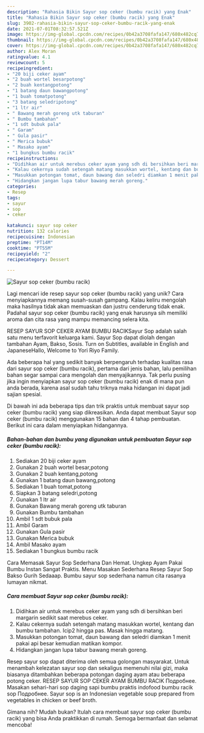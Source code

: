 ```yaml
---
description: "Rahasia Bikin Sayur sop ceker (bumbu racik) yang Enak"
title: "Rahasia Bikin Sayur sop ceker (bumbu racik) yang Enak"
slug: 3902-rahasia-bikin-sayur-sop-ceker-bumbu-racik-yang-enak
date: 2021-07-01T08:32:57.521Z
image: https://img-global.cpcdn.com/recipes/0b42a3708fafa147/680x482cq70/sayur-sop-ceker-bumbu-racik-foto-resep-utama.jpg
thumbnail: https://img-global.cpcdn.com/recipes/0b42a3708fafa147/680x482cq70/sayur-sop-ceker-bumbu-racik-foto-resep-utama.jpg
cover: https://img-global.cpcdn.com/recipes/0b42a3708fafa147/680x482cq70/sayur-sop-ceker-bumbu-racik-foto-resep-utama.jpg
author: Alex Moran
ratingvalue: 4.1
reviewcount: 5
recipeingredient:
- "20 biji ceker ayam"
- "2 buah wortel besarpotong"
- "2 buah kentangpotong"
- "1 batang daun bawangpotong"
- "1 buah tomatpotong"
- "3 batang seledripotong"
- "1 ltr air"
- " Bawang merah goreng utk taburan"
- " Bumbu tambahan"
- "1 sdt bubuk pala"
- " Garam"
- " Gula pasir"
- " Merica bubuk"
- " Masako ayam"
- "1 bungkus bumbu racik"
recipeinstructions:
- "Didihkan air untuk merebus ceker ayam yang sdh di bersihkan beri margarin sedikit saat merebus ceker."
- "Kalau cekernya sudah setengah matang masukkan wortel, kentang dan bumbu tambahan. Icip2 hingga pas. Masak hingga matang."
- "Masukkan potongan tomat, daun bawang dan seledri diamkan 1 menit pakai api besar kemudian matikan kompor."
- "Hidangkan jangan lupa tabur bawang merah goreng."
categories:
- Resep
tags:
- sayur
- sop
- ceker

katakunci: sayur sop ceker 
nutrition: 132 calories
recipecuisine: Indonesian
preptime: "PT14M"
cooktime: "PT55M"
recipeyield: "2"
recipecategory: Dessert

---
```



![Sayur sop ceker (bumbu racik)](https://img-global.cpcdn.com/recipes/0b42a3708fafa147/680x482cq70/sayur-sop-ceker-bumbu-racik-foto-resep-utama.jpg)

Lagi mencari ide resep sayur sop ceker (bumbu racik) yang unik? Cara menyiapkannya memang susah-susah gampang. Kalau keliru mengolah maka hasilnya tidak akan memuaskan dan justru cenderung tidak enak. Padahal sayur sop ceker (bumbu racik) yang enak harusnya sih memiliki aroma dan cita rasa yang mampu memancing selera kita.

RESEP SAYUR SOP CEKER AYAM BUMBU RACIKSayur Sop adalah salah satu menu terfavorit keluarga kami. Sayur Sop dapat diolah dengan tambahan Ayam, Bakso, Sosis. Turn on Subtitles, available in English and JapaneseHallo, Welcome to Yori Riyo Family.

Ada beberapa hal yang sedikit banyak berpengaruh terhadap kualitas rasa dari sayur sop ceker (bumbu racik), pertama dari jenis bahan, lalu pemilihan bahan segar sampai cara mengolah dan menyajikannya. Tak perlu pusing jika ingin menyiapkan sayur sop ceker (bumbu racik) enak di mana pun anda berada, karena asal sudah tahu triknya maka hidangan ini dapat jadi sajian spesial.


Di bawah ini ada beberapa tips dan trik praktis untuk membuat sayur sop ceker (bumbu racik) yang siap dikreasikan. Anda dapat membuat Sayur sop ceker (bumbu racik) menggunakan 15 bahan dan 4 tahap pembuatan. Berikut ini cara dalam menyiapkan hidangannya.

<!--inarticleads1-->

##### Bahan-bahan dan bumbu yang digunakan untuk pembuatan Sayur sop ceker (bumbu racik):

1. Sediakan 20 biji ceker ayam
1. Gunakan 2 buah wortel besar,potong
1. Gunakan 2 buah kentang,potong
1. Gunakan 1 batang daun bawang,potong
1. Sediakan 1 buah tomat,potong
1. Siapkan 3 batang seledri,potong
1. Gunakan 1 ltr air
1. Gunakan  Bawang merah goreng utk taburan
1. Gunakan  Bumbu tambahan
1. Ambil 1 sdt bubuk pala
1. Ambil  Garam
1. Gunakan  Gula pasir
1. Gunakan  Merica bubuk
1. Ambil  Masako ayam
1. Sediakan 1 bungkus bumbu racik


Cara Memasak Sayur Sop Sederhana Dan Hemat. Ungkep Ayam Pakai Bumbu Instan Sangat Praktis. Menu Masakan Sederhana Resep Sayur Sop Bakso Gurih Sedaaap. Bumbu sayur sop sederhana namun cita rasanya lumayan nikmat. 

<!--inarticleads2-->

##### Cara membuat Sayur sop ceker (bumbu racik):

1. Didihkan air untuk merebus ceker ayam yang sdh di bersihkan beri margarin sedikit saat merebus ceker.
1. Kalau cekernya sudah setengah matang masukkan wortel, kentang dan bumbu tambahan. Icip2 hingga pas. Masak hingga matang.
1. Masukkan potongan tomat, daun bawang dan seledri diamkan 1 menit pakai api besar kemudian matikan kompor.
1. Hidangkan jangan lupa tabur bawang merah goreng.


Resep sayur sop dapat diterima oleh semua golongan masyarakat. Untuk menambah kelezatan sayur sop dan sekaligus memenuhi nilai gizi, maka biasanya ditambahkan beberapa potongan daging ayam atau beberapa potong ceker. RESEP SAYUR SOP CEKER AYAM BUMBU RACIK Подробнее. Masakan sehari-hari sop daging sapi bumbu praktis indofood bumbu racik sop Подробнее. Sayur sop is an Indonesian vegetable soup prepared from vegetables in chicken or beef broth. 

Gimana nih? Mudah bukan? Itulah cara membuat sayur sop ceker (bumbu racik) yang bisa Anda praktikkan di rumah. Semoga bermanfaat dan selamat mencoba!
